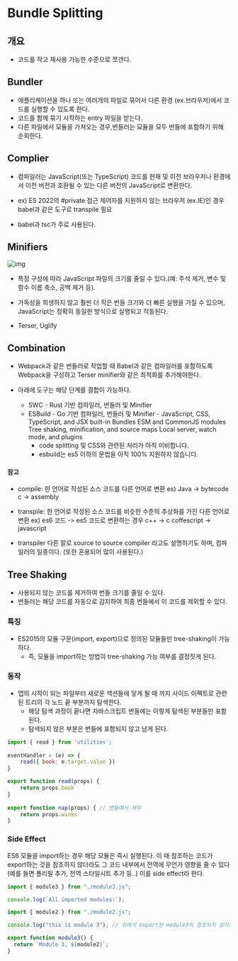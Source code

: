 # Bundle Splitting

## 개요

- 코드를 작고 재사용 가능한 수준으로 쪼갠다.

## Bundler

- 애플리케이션을 하나 또는 여러개의 파일로 묶어서 다른 환경 (ex.브라우저)에서 코드를 실행할 수 있도록 한다.
- 코드를 함께 묶기 시작하는 entry 파일을 받는다.
- 다른 파일에서 모듈을 가져오는 경우,번들러는 묘듈을 모두 번들에 포함하기 위해 순회한다.

## Complier

- 컴파일러는 JavaScript(또는 TypeScript) 코드를 현재 및 이전 브라우저나 환경에서 이전 버전과 호환될 수 있는 다른 버전의 JavaScript로 변환한다.
- ex) ES 2022의 #private 접근 제어자를 지원하지 않는 브라우저 (ex.IE)인 경우 babel과 같은 도구로 transpile 필요

- babel과 tsc가 주로 사용된다.

## Minifiers

![img](https://javascriptpatterns.vercel.app/performance-patterns/introduction/2.png)

- 특정 구성에 따라 JavaScript 파일의 크기를 줄일 수 있다.(예: 주석 제거, 변수 및 함수 이름 축소, 공백 제거 등).
- 가독성을 희생하지 않고 훨씬 더 작은 번들 크기와 더 빠른 실행을 가질 수 있으며, JavaScript는 정확히 동일한 방식으로 실행되고 작동된다.

- Terser, Uglify

## Combination

- Webpack과 같은 번들러로 작업할 때 Babel과 같은 컴파일러를 포함하도록 Webpack을 구성하고 Terser minifier와 같은 최적화를 추가해야한다.

- 아래에 도구는 해당 단계를 결합이 가능하다.
  - SWC - Rust 기반 컴파일러, 번들러 및 Minifier
  - ESBuild - Go 기반 컴파일러, 번들러 및 Minifier - JavaScript, CSS, TypeScript, and JSX built-in
    Bundles ESM and CommonJS modules
    Tree shaking, minification, and source maps
    Local server, watch mode, and plugins
    - code splitting 및 CSS와 관련된 처리가 아직 미비합니다.
    - esbuild는 es5 이하의 문법을 아직 100% 지원하지 않습니다.

#### 참고

- compile: 한 언어로 작성된 소스 코드를 다른 언어로 변환
  es)
  Java -> bytecode
  c -> assembly

- transpile:
  한 언어로 작성된 소스 코드를 비슷한 수준의 추상화를 가진 다른 언어로 변환
  ex)
  es6 코드 -> es5 코드로 변환하는 경우
  c++ -> c
  coffescript -> javascript

- transpiler 다른 말로 source to source compiler 라고도 설명하기도 하며, 컴파일러의 일종이다. (또한 혼용되어 많이 사용된다.)

## Tree Shaking

- 사용되지 않는 코드를 제거하여 번들 크기를 줄일 수 있다.
- 번들러는 해당 코드를 자동으로 감지하여 최종 번들에서 이 코드를 제외할 수 있다.

### 특징

- ES2015의 모듈 구문(import, export)으로 정의된 모듈들만 tree-shaking이 가능하다.
  - 즉, 모듈을 import하는 방법이 tree-shaking 가능 여부를 결정짓게 된다.

### 동작

- 앱의 시작이 되는 파일부터 새로운 섹션들에 닿게 될 때 까지 사이드 이펙트로 관련된 트리의 각 노드 끝 부분까지 탐색한다.
  - 해당 탐색 과정이 끝나면 자바스크립트 번들에는 이렇게 탐색된 부분들만 포함된다.
  - 탐색되지 않은 부분은 번들에 포함되지 않고 남게 된다.

```js
import { read } from 'utilities';⁣⁣
⁣⁣
eventHandler = (e) => {⁣⁣
    read({ book: e.target.value })⁣⁣
}
```

```js
export function read(props) {⁣⁣
    return props.book⁣⁣
}⁣⁣
⁣⁣
export function nap(props) { // 번들에서 제외⁣⁣
    return props.winks⁣⁣
}
```

### Side Effect

ES6 모듈을 import하는 경우 해당 모듈은 즉시 실행된다. 이 때 참조하는 코드가 export하는 것을 참조하지 않더라도 그 코드 내부에서 전역에 무언가 영향을 줄 수 있다 (예를 들면 폴리필 추가, 전역 스타일시트 추가 등..) 이를 side effect라 한다.

```js
import { module3 } from "./module3.js";

console.log(`All imported modules:`);
```

```js
import { module2 } from "./module2.js";

console.log("this is module 3"); // 위에서 export된 module3이 참조되지 않아도 실행된다.

export function module3() {
  return `Module 3, ${module2}`;
}
```
